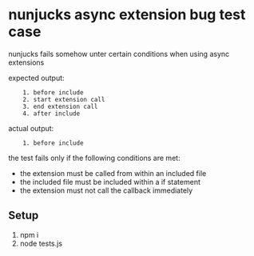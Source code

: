# nunjucks async extension bug test case

nunjucks fails somehow unter certain conditions when using async extensions

expected output:
```
    1. before include
    2. start extension call
    3. end extension call
    4. after include
```


actual output:
```
    1. before include
```

the test fails only if the following conditions are met:
- the extension must be called from within an included file
- the included file must be included within a if statement
- the extension must not call the callback immediately


## Setup

1. npm i
2. node tests.js